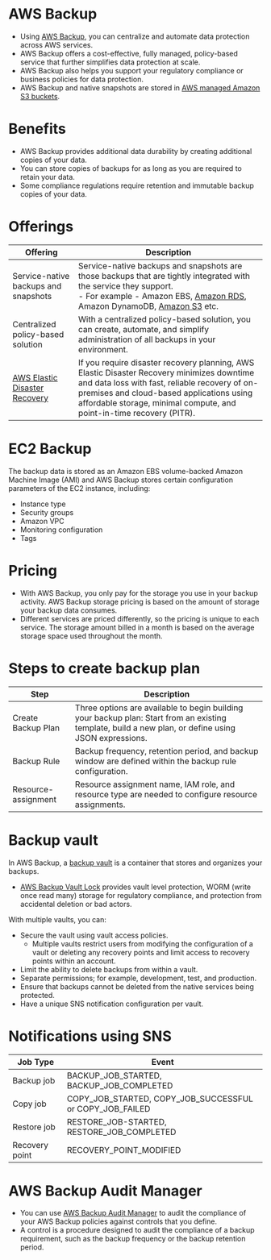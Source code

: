 # AWS Backup
- Using [AWS Backup](https://aws.amazon.com/backup/), you can centralize and automate data protection across AWS services. 
- AWS Backup offers a cost-effective, fully managed, policy-based service that further simplifies data protection at scale. 
- AWS Backup also helps you support your regulatory compliance or business policies for data protection.
- AWS Backup and native snapshots are stored in [AWS managed Amazon S3 buckets](../7_StorageServices/3_S3ObjectStorage/Readme.md).

[](assets/AWS-Backup.jpg)

# Benefits
- AWS Backup provides additional data durability by creating additional copies of your data. 
- You can store copies of backups for as long as you are required to retain your data. 
- Some compliance regulations require retention and immutable backup copies of your data.

# Offerings

| Offering                                                                               | Description                                                                                                                                                                                                                                                                      |
|----------------------------------------------------------------------------------------|----------------------------------------------------------------------------------------------------------------------------------------------------------------------------------------------------------------------------------------------------------------------------------|
| Service-native backups and snapshots                                                   | Service-native backups and snapshots are those backups that are tightly integrated with the service they support. <br/>- For example - Amazon EBS, [Amazon RDS](../6_DatabaseServices/AmazonRDS/Readme.md), Amazon DynamoDB, [Amazon S3](../7_StorageServices/3_S3ObjectStorage/Readme.md) etc. |
| Centralized policy-based solution                                                      | With a centralized policy-based solution, you can create, automate, and simplify administration of all backups in your environment.                                                                                                                                              |
| [AWS Elastic Disaster Recovery](https://aws.amazon.com/disaster-recovery/?nc=sn&loc=0) | If you require disaster recovery planning, AWS Elastic Disaster Recovery minimizes downtime and data loss with fast, reliable recovery of on-premises and cloud-based applications using affordable storage, minimal compute, and point-in-time recovery (PITR).                 |


# EC2 Backup
The backup data is stored as an Amazon EBS volume-backed Amazon Machine Image (AMI) and AWS Backup stores certain configuration parameters of the EC2 instance, including:
- Instance type
- Security groups
- Amazon VPC 
- Monitoring configuration 
- Tags 

# Pricing
- With AWS Backup, you only pay for the storage you use in your backup activity. AWS Backup storage pricing is based on the amount of storage your backup data consumes.
- Different services are priced differently, so the pricing is unique to each service. The storage amount billed in a month is based on the average storage space used throughout the month.

# Steps to create backup plan

| Step                | Description                                                                                                                                          |
|---------------------|------------------------------------------------------------------------------------------------------------------------------------------------------|
| Create Backup Plan  | Three options are available to begin building your backup plan: Start from an existing template, build a new plan, or define using JSON expressions. |
| Backup Rule         | Backup frequency, retention period, and backup window are defined within the  backup rule configuration.                                             |
| Resource-assignment | Resource assignment name, IAM role, and resource type are needed to configure resource assignments.                                                  |

# Backup vault
In AWS Backup, a [backup vault](https://docs.aws.amazon.com/aws-backup/latest/devguide/vaults.html) is a container that stores and organizes your backups.
- [AWS Backup Vault Lock](https://docs.aws.amazon.com/aws-backup/latest/devguide/vaults.html) provides vault level protection, WORM (write once read many) storage for regulatory compliance, and protection from accidental deletion or bad actors.

With multiple vaults, you can:
- Secure the vault using vault access policies. 
  - Multiple vaults restrict users from modifying the configuration of a vault or deleting any recovery points and limit access to recovery points within an account. 
- Limit the ability to delete backups from within a vault. 
- Separate permissions; for example, development, test, and production. 
- Ensure that backups cannot be deleted from the native services being protected. 
- Have a unique SNS notification configuration per vault.

# Notifications using SNS

| Job Type       | Event                                                    |
|----------------|----------------------------------------------------------|
| Backup job     | BACKUP_JOB_STARTED, BACKUP_JOB_COMPLETED                 |
| Copy job       | COPY_JOB_STARTED, COPY_JOB_SUCCESSFUL or COPY_JOB_FAILED |
| Restore job    | RESTORE_JOB-STARTED, RESTORE_JOB_COMPLETED               |
| Recovery point | RECOVERY_POINT_MODIFIED                                  |

# AWS Backup Audit Manager
- You can use [AWS Backup Audit Manager](https://docs.aws.amazon.com/aws-backup/latest/devguide/aws-backup-audit-manager.html) to audit the compliance of your AWS Backup policies against controls that you define. 
- A control is a procedure designed to audit the compliance of a backup requirement, such as the backup frequency or the backup retention period.

	
	




	